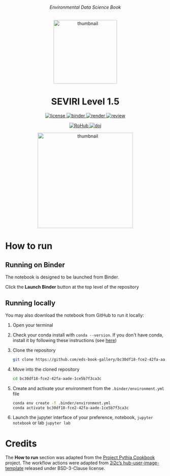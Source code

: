 <div align="center">
    <h6>Environmental Data Science Book</h6>
</div>

<p align="center">
<img src="https://github.com/alan-turing-institute/environmental-ds-book/blob/master/book/figures/logo/logo.png?raw=True" alt="thumbnail" width="200"/>
</p>

<div align="center">
    <h1>SEVIRI Level 1.5</h1>
</div>

<p align="center">
    <a href="https://github.com/eds-book-gallery/bc30df18-fce2-42fa-aade-1ce5b7f3ca3c/blob/main/LICENSE">
        <img alt="license" src="https://img.shields.io/badge/license-MIT-yellow.svg">
    </a>
    <a href="https://notebooks.gesis.org/binder/v2/gh/eds-book-gallery/bc30df18-fce2-42fa-aade-1ce5b7f3ca3c/main?labpath=notebook.ipynb">
        <img alt="binder" src="https://mybinder.org/badge_logo.svg">
    </a>
    <a href="https://github.com/eds-book-gallery/bc30df18-fce2-42fa-aade-1ce5b7f3ca3c/actions/workflows/render.yaml/badge.svg">
        <img alt="render" src="https://github.com/eds-book-gallery/bc30df18-fce2-42fa-aade-1ce5b7f3ca3c/actions/workflows/render.yaml/badge.svg">
    </a>
    <a href="https://github.com/alan-turing-institute/environmental-ds-book/pull/12">
        <img alt="review" src="https://img.shields.io/badge/view-review-purple">
    </a>
    <br/>
</p>

<p align="center">
    <a href="https://w3id.org/ro-id/bc30df18-fce2-42fa-aade-1ce5b7f3ca3c">
        <img alt="RoHub" src="https://img.shields.io/badge/RoHub-FAIR_Executable_Research_Object-2ea44f?logo=Open+Access&logoColor=blue">
    </a>
    <a href="https://doi.org/10.24424/w9n8-r354">
        <img alt="doi" src="https://zenodo.org/badge/DOI/10.24424/w9n8-r354.svg">
    </a>
</p>

<p align="center">
<img src="https://user-images.githubusercontent.com/13321552/222991747-5ed76ae4-ce3e-49b5-9a22-cc9d25f10c7b.png?raw=True" alt="thumbnail" width="300"/>
</p>

# How to run

## Running on Binder
The notebook is designed to be launched from Binder. 

Click the **Launch Binder** button at the top level of the repository

## Running locally
You may also download the notebook from GitHub to run it locally:
1. Open your terminal

2. Check your conda install with `conda --version`. If you don't have conda, install it by following these instructions (see [here](https://docs.conda.io/en/latest/miniconda.html))

3. Clone the repository
    ```bash
    git clone https://github.com/eds-book-gallery/bc30df18-fce2-42fa-aade-1ce5b7f3ca3c.git
    ```

4. Move into the cloned repository
    ```bash
    cd bc30df18-fce2-42fa-aade-1ce5b7f3ca3c
    ```

5. Create and activate your environment from the `.binder/environment.yml` file
    ```bash
    conda env create -f .binder/environment.yml
    conda activate bc30df18-fce2-42fa-aade-1ce5b7f3ca3c
    ```  

6. Launch the jupyter interface of your preference, notebook, `jupyter notebook` or lab `jupyter lab`

# Credits
The **How to run** section was adapted from the [Project Pythia Cookbook](https://cookbooks.projectpythia.org/) project.
The workflow actions were adapted from [2i2c’s hub-user-image-template](https://github.com/2i2c-org/hub-user-image-template) released under BSD-3-Clause license.